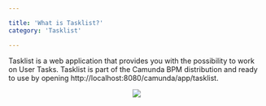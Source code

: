 ```yaml
---

title: 'What is Tasklist?'
category: 'Tasklist'

---
```


Tasklist is a web application that provides you with the possibility to work on User Tasks. Tasklist is part of the Camunda BPM distribution and ready to use by opening http://localhost:8080/camunda/app/tasklist.

<center><img class="img-responsive" src="ref:asset:/assets/img/implementation-tasklist/tasklist-dashboard.png" /></center>  
<br>


